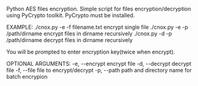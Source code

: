 
Python AES files encryption.
Simple script for files encryption/decryption using PyCrypto toolkit.
PyCrypto must be installed.

EXAMPLE:
  ./cnox.py -e -f filename.txt    encrypt single file
  ./cnox.py -e -p /path/dirname   encrypt files in dirname recursively
  ./cnox.py -d -p /path/dirname   decrypt files in dirname recursively
  
  You will be prompted to enter encryption key(twice when encrypt).
  
OPTIONAL ARGUMENTS:
  -e, --encrypt   encrypt file
  -d, --decrypt   decrypt file
  -f, --file      file to encrypt/decrypt
  -p, --path      path and directory name for batch encrypion
